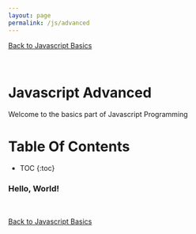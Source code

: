 ```yaml
---
layout: page
permalink: /js/advanced
---
```

[Back to Javascript Basics](/js/basics)

<br>

<h1><b>Javascript Advanced</b></h1>

Welcome to the basics part of Javascript Programming

<h1><b>Table Of Contents</b></h1>

* TOC
{:toc}

### Hello, World!

<br>

[Back to Javascript Basics](/js/basics)